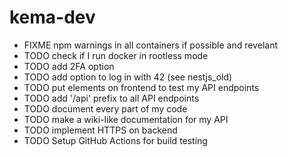 # kema-dev

* FIXME npm warnings in all containers if possible and revelant
* TODO check if I run docker in rootless mode
* TODO add 2FA option
* TODO add option to log in with 42 (see nestjs_old)
* TODO put elements on frontend to test my API endpoints
* TODO add '/api' prefix to all API endpoints
* TODO document every part of my code
* TODO make a wiki-like documentation for my API
* TODO implement HTTPS on backend
* TODO Setup GitHub Actions for build testing
